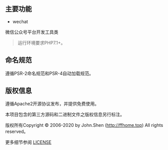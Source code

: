 ## 主要功能

* wechat

微信公众号平台开发工具类

> 运行环境要求PHP7.1+。

## 命名规范

遵循PSR-2命名规范和PSR-4自动加载规范。

## 版权信息

遵循Apache2开源协议发布，并提供免费使用。

本项目包含的第三方源码和二进制文件之版权信息另行标注。

版权所有Copyright © 2006-2020 by John.Shen (http://ffhome.top) All rights reserved。

更多细节参阅 [LICENSE](LICENSE)
